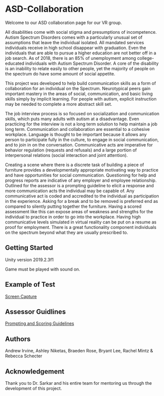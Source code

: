 # ASD-Collaboration
Welcome to our ASD collaboration page for our VR group. 

All disabilities come with social stigma and presumptions of incompetence. Autism Spectrum Disorders comes with a particularly unusual set of assumptions that leave the individual isolated. All mandated services individuals receive in high school disappear with graduation.  Even the individuals that are able to pursue a higher education are not better off in a job search. As of 2018, there is an 85% of unemployment among college-educated individuals with Autism Spectrum Disorder. A core of the disability is an inability to relate easily to other people, yet the majority of people on the spectrum do have some amount of social appetite. 

This project was developed to help build communication skills as a form of collaboration for an individual on the Spectrum. Neurotypical peers gain important mastery in the areas of social, communication, and basic living skills simply by implicit learning. For people with autism, explicit instruction may be needed to complete a more abstract skill set. 

The job interview process is so focused on socialization and communication skills, which puts many adults with autism at a disadvantage. Even practicing for the interview is not a long term solution to help maintain a job long term. Communication and collaboration are essential to a cohesive workplace. Language is thought to be important because it allows any person to participate fully in the culture, to engage in social communication, and to join in on the conversation. Communicative acts are imperative for behavior regulation (requests and refusals) and a large portion of interpersonal relations (social interaction and joint attention). 

Creating a scene where there is a discrete task of building a piece of furniture provides a developmentally appropriate motivating way to practice and have opportunities for social communication. Questioning for help and progress reports are indicative of any employer and employee relationship. Outlined for the assessor is a prompting guideline to elicit a response and more communication acts the individual may be capable of. Any communicative act is coded and accredited to the individual as participation in the experience. Asking for a break and to be removed is preferred end as compared to silently putting together the furniture. Having a scored assessment like this can expose areas of weakness and strengths for the individual to practice in order to go into the workplace. Having high communicative levels simulated in virtual reality can be put on a resume as proof for employment. There is a great functionality component individuals on the spectrum beyond what they are usually prescribed to. 

## Getting Started
Unity version 2019.2.3f1

Game must be played with sound on. 

## Example of Test
[Screen Capture]()

## Assessor Guidlines
[Prompting and Scoring Guidelines](https://drive.google.com/file/d/1z6i5-PozMLo1oaXEZkwivV5Z7HeR4yGy/view?usp=sharing)

## Authors
Andrew Irvine, Ashley Niketas, Braeden Rose, Bryant Lee, Rachel Mintz & Rebecca Schecter

## Acknowledgement
Thank you to Dr. Sarkar and his entire team for mentoring us through the development of this project. 
